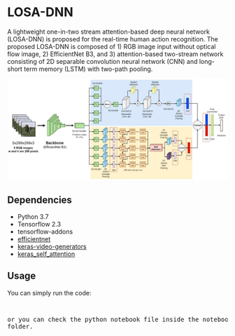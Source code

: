 # LOSA-DNN

A lightweight one-in-two stream attention-based deep neural network (LOSA-DNN) is proposed for the real-time human action recognition. The proposed LOSA-DNN is composed of 1) RGB image input without optical flow image, 2) EfficientNet B3, and 3) attention-based two-stream network consisting of 2D separable convolution neural network (CNN) and long-short term memory (LSTM) with two-path pooling. 

<p align="center">
<img src="https://github.com/farhantandia/LOSA-DNN/blob/main/network.jpg"><br>
</p>

## Dependencies
- Python 3.7
- Tensorflow 2.3
- tensorflow-addons
- [efficientnet](https://github.com/qubvel/efficientnet)
- [keras-video-generators](https://github.com/metal3d/keras-video-generators)
- [keras_self_attention](https://github.com/CyberZHG/keras-self-attention)

## Usage
You can simply run the code:
<pre
python LOSA-DNN.py     
</pre>
or you can check the python notebook file inside the notebook folder.

